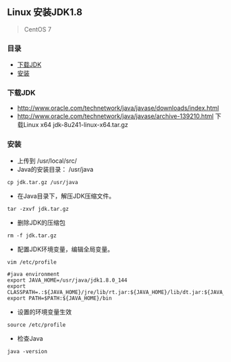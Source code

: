 ## Linux 安装JDK1.8

> CentOS 7 

### 目录
* [下载JDK](#下载JDK)
* [安装](#安装)

### 下载JDK
* http://www.oracle.com/technetwork/java/javase/downloads/index.html
* http://www.oracle.com/technetwork/java/javase/archive-139210.html
下载Linux x64  jdk-8u241-linux-x64.tar.gz

### 安装
* 上传到 /usr/local/src/
* Java的安装目录： /usr/java
```text
cp jdk.tar.gz /usr/java
```
* 在Java目录下，解压JDK压缩文件。
```text
tar -zxvf jdk.tar.gz
```
* 删除JDK的压缩包
```text
rm -f jdk.tar.gz
```
* 配置JDK环境变量，编辑全局变量。
```text
vim /etc/profile

#java environment
export JAVA_HOME=/usr/java/jdk1.8.0_144
export CLASSPATH=.:${JAVA_HOME}/jre/lib/rt.jar:${JAVA_HOME}/lib/dt.jar:${JAVA_HOME}/lib/tools.jar
export PATH=$PATH:${JAVA_HOME}/bin
```
* 设置的环境变量生效
```text
source /etc/profile
```
* 检查Java
```text
java -version
```